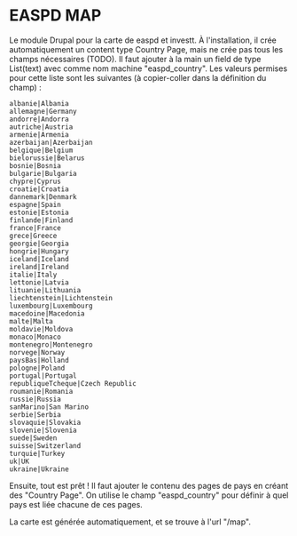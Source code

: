 EASPD MAP
=========

Le module Drupal pour la carte de easpd et investt. À l'installation,
il crée automatiquement un content type Country Page, mais ne crée pas
tous les champs nécessaires (TODO). Il faut ajouter à la main un field de
type List(text) avec comme nom machine "easpd_country". Les valeurs
permises pour cette liste sont les suivantes (à copier-coller dans la
définition du champ) :

    albanie|Albania
    allemagne|Germany
    andorre|Andorra
    autriche|Austria
    armenie|Armenia
    azerbaijan|Azerbaijan
    belgique|Belgium
    bielorussie|Belarus
    bosnie|Bosnia
    bulgarie|Bulgaria
    chypre|Cyprus
    croatie|Croatia
    dannemark|Denmark
    espagne|Spain
    estonie|Estonia
    finlande|Finland
    france|France
    grece|Greece
    georgie|Georgia
    hongrie|Hungary
    iceland|Iceland
    ireland|Ireland
    italie|Italy
    lettonie|Latvia
    lituanie|Lithuania
    liechtenstein|Lichtenstein
    luxembourg|Luxembourg
    macedoine|Macedonia
    malte|Malta
    moldavie|Moldova
    monaco|Monaco
    montenegro|Montenegro
    norvege|Norway
    paysBas|Holland
    pologne|Poland
    portugal|Portugal
    republiqueTcheque|Czech Republic
    roumanie|Romania
    russie|Russia
    sanMarino|San Marino
    serbie|Serbia
    slovaquie|Slovakia
    slovenie|Slovenia
    suede|Sweden
    suisse|Switzerland
    turquie|Turkey
    uk|UK
    ukraine|Ukraine

Ensuite, tout est prêt ! Il faut ajouter le contenu des pages de pays
en créant des "Country Page". On utilise le champ "easpd_country" pour
définir à quel pays est liée chacune de ces pages.

La carte est générée automatiquement, et se trouve à l'url "/map".
